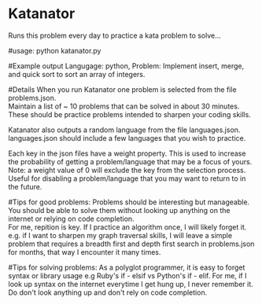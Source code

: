 # Katanator
Runs this problem every day to practice a kata problem to solve... 

#usage: python katanator.py

#Example output
Langugage: python, Problem: Implement insert, merge, and quick sort to sort an array of integers.

#Details
When you run Katanator one problem is selected from the file problems.json.  
Maintain a list of ~ 10 problems that can be solved in about 30 minutes.  These should be practice problems intended to sharpen your coding skills.

Katanator also outputs a random language from the file languages.json.
languages.json should include a few languages that you wish to practice.

Each key in the json files have a weight property.  This is used to increase the probability of getting a problem/language that may be a focus of yours.
Note: a weight value of 0 will exclude the key from the selection process.  Useful for disabling a problem/language that you may want to return to in the future.

#Tips for good problems:
Problems should be interesting but manageable.  You should be able to solve them without looking up anything on the internet or relying on code completion.  
For me, repition is key.  If I practice an algorithm once, I will likely forget it.  e.g. if I want to sharpen my graph traversal skills,
I will leave a simple problem that requires a breadth first and depth first search in problems.json for months, that way I encounter it many times. 

#Tips for solving problems:
As a polyglot programmer, it is easy to forget syntax or library usage e.g Ruby's if - elsif vs Python's if - elif.  For me, if I look up syntax on the internet
everytime I get hung up, I never remember it.  Do don't look anything up and don't rely on code completion.


